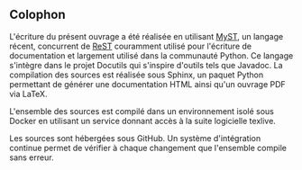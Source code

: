 ## Colophon

L'écriture du présent ouvrage a été réalisée en utilisant [MyST](https://myst-parser.readthedocs.io/en/v0.18.0/syntax/syntax.html), un langage récent, concurrent de [ReST](https://en.wikipedia.org/wiki/ReStructuredText) couramment utilisé pour l'écriture de documentation et largement utilisé dans la communauté Python. Ce langage s'intègre dans le projet Docutils qui s'inspire d'outils tels que Javadoc. La compilation des sources est réalisée sous Sphinx, un paquet Python permettant de générer une documentation HTML ainsi qu'un ouvrage PDF via LaTeX.

L'ensemble des sources est compilé dans un environnement isolé sous Docker en utilisant un service donnant accès à la suite logicielle texlive.

Les sources sont hébergées sous GitHub. Un système d'intégration continue permet de vérifier à chaque changement que l'ensemble compile sans erreur.
